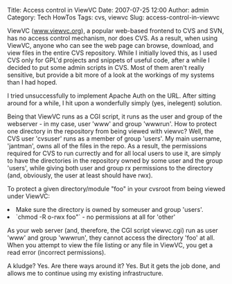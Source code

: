 Title: Access control in ViewVC
Date: 2007-07-25 12:00
Author: admin
Category: Tech HowTos
Tags: cvs, viewvc
Slug: access-control-in-viewvc

ViewVC (www.viewvc.org), a popular web-based frontend to CVS and SVN,
has no access control mechanism, nor does CVS. As a result, when using
ViewVC, anyone who can see the web page can browse, download, and view
files in the entire CVS repository. While I initially loved this, as I
used CVS only for GPL'd projects and snippets of useful code, after a
while I decided to put some admin scripts in CVS. Most of them aren't
really sensitive, but provide a bit more of a look at the workings of my
systems than I had hoped.

I tried unsuccessfully to implement Apache Auth on the URL. After
sitting around for a while, I hit upon a wonderfully simply (yes,
inelegent) solution.

Being that ViewVC runs as a CGI script, it runs as the user and group of
the webserver - in my case, user 'www' and group 'wwwrun'. How to
protect one directory in the repository from being viewed with viewvc?
Well, the CVS user 'cvsuser' runs as a member of group 'users'. My main
username, 'jantman', owns all of the files in the repo. As a result, the
permissions required for CVS to run currectly and for all local users to
use it, are simply to have the directories in the repository owned by
some user and the group 'users', while giving both user and group rx
permissions to the directory (and, obviously, the user at least should
have rwx).

To protect a given directory/module "foo" in your cvsroot from being
viewed under ViewVC:

<li>
Make sure the directory is owned by someuser and group 'users'.

<li>
`chmod -R o-rwx foo"` - no permissions at all for 'other'

As your web server (and, therefore, the CGI script viewvc.cgi) run as
user 'www' and group 'wwwrun', they cannot access the directory 'foo' at
all. When you attempt to view the file listing or any file in ViewVC,
you get a read error (incorrect permissions).

A kludge? Yes. Are there ways around it? Yes. But it gets the job done,
and allows me to continue using my existing infrastructure.
